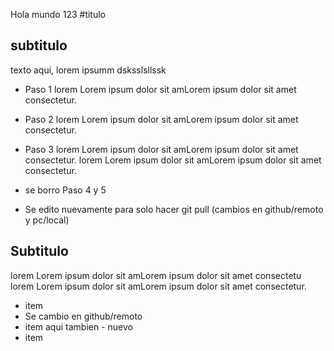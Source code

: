 Hola mundo 123
#titulo


## subtitulo
texto aqui, lorem ipsumm dsksslsllssk


- Paso 1
lorem  Lorem ipsum dolor sit amLorem ipsum dolor sit amet consectetur.
- Paso 2
lorem  Lorem ipsum dolor sit amLorem ipsum dolor sit amet consectetur.
- Paso 3
lorem  Lorem ipsum dolor sit amLorem ipsum dolor sit amet consectetur.
lorem  Lorem ipsum dolor sit amLorem ipsum dolor sit amet consectetur.

- se borro Paso 4 y 5
- Se edito nuevamente para solo hacer git pull (cambios en github/remoto y pc/local)

## Subtitulo
lorem  Lorem ipsum dolor sit amLorem ipsum dolor sit amet consectetu lorem  Lorem ipsum dolor sit amLorem ipsum dolor sit amet consectetur.

- item
- Se cambio en github/remoto
- item aqui tambien - nuevo
- item

